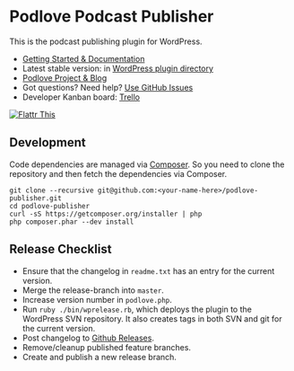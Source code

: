 # Podlove Podcast Publisher

This is the podcast publishing plugin for WordPress.

- [Getting Started & Documentation][6]
- Latest stable version: in [WordPress plugin directory][3]
- [Podlove Project & Blog][7]
- Got questions? Need help? [Use GitHub Issues][5]
- Developer Kanban board: [Trello][4]

[![Flattr This][2]][1]

## Development

Code dependencies are managed via [Composer](http://getcomposer.org/). So you need to clone the repository and then fetch the dependencies via Composer.

```
git clone --recursive git@github.com:<your-name-here>/podlove-publisher.git
cd podlove-publisher
curl -sS https://getcomposer.org/installer | php
php composer.phar --dev install
```

## Release Checklist

- Ensure that the changelog in `readme.txt` has an entry for the current version.
- Merge the release-branch into `master`.
- Increase version number in `podlove.php`.
- Run `ruby ./bin/wprelease.rb`, which deploys the plugin to the WordPress SVN repository. It also creates tags in both SVN and git for the current version.
- Post changelog to [Github Releases][8].
- Remove/cleanup published feature branches.
- Create and publish a new release branch.

[1]: http://flattr.com/thing/728463/Podlove-Podcasting-Plugin-for-WordPress
[2]: http://api.flattr.com/button/flattr-badge-large.png (Flattr This)
[3]: http://wordpress.org/plugins/podlove-podcasting-plugin-for-wordpress/
[4]: https://trello.com/b/zB4mKQlD/podlove-publisher
[5]: https://github.com/podlove/podlove-publisher/issues
[6]: http://docs.podlove.org/publisher/
[7]: http://podlove.org/
[8]: https://github.com/podlove/podlove-publisher/releases